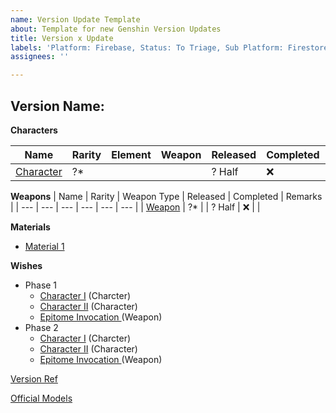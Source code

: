```yaml
---
name: Version Update Template
about: Template for new Genshin Version Updates
title: Version x Update
labels: 'Platform: Firebase, Status: To Triage, Sub Platform: Firestore'
assignees: ''

---
```


Version Name: <Replace>
---

**Characters**

| Name | Rarity | Element | Weapon | Released | Completed | Remarks |
| --- | --- | --- | --- | --- | --- | --- |
| [Character](<replace>) | ?* | <Element> | <Weapon> | ? Half | :x: |  |

**Weapons**
| Name | Rarity | Weapon Type | Released | Completed | Remarks |
| --- | --- | --- | --- | --- | --- |
| [Weapon](<replace>) | ?* | <WeaponType> | ? Half | :x: |  |

**Materials**
- [Material 1](<replace>)

**Wishes** <Update link and titles>
- Phase 1
    - [Character I](https://genshin-impact.fandom.com/wiki/) (Charcter)
    - [Character II](https://genshin-impact.fandom.com/wiki/) (Character)
    - [Epitome Invocation ](https://genshin-impact.fandom.com/wiki/) (Weapon)
- Phase 2
    - [Character I](https://genshin-impact.fandom.com/wiki/) (Charcter)
    - [Character II](https://genshin-impact.fandom.com/wiki/) (Character)
    - [Epitome Invocation ](https://genshin-impact.fandom.com/wiki/) (Weapon)

[Version Ref](https://genshin-impact.fandom.com/wiki/Version/x) <Replace x with version number>
    
[Official Models](https://docs.google.com/spreadsheets/d/1lrE5EGtuDsrwRJNSHIEN9hsGggxzLHmDV5rwuHkmndQ/edit#gid=0)
